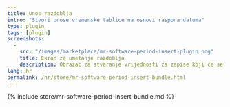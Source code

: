 ```yaml
---
title: Unos razdoblja
intro: "Stvori unose vremenske tablice na osnovi raspona datuma"
type: plugin
tags: [plugin]
screenshots:
  - 
    src: "/images/marketplace/mr-software-period-insert-plugin.png"
    title: Ekran za umetanje razdoblja
    description: Obrazac za stvaranje vrijednosti za zapise koji će se stvoriti 
lang: hr
permalink: /hr/store/mr-software-period-insert-bundle.html
---
```


{% include store/mr-software-period-insert-bundle.md %}
